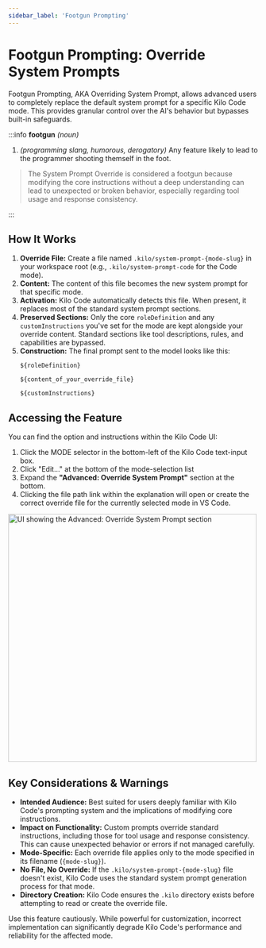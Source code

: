 ```yaml
---
sidebar_label: 'Footgun Prompting'
---
```


# Footgun Prompting: Override System Prompts

Footgun Prompting, AKA Overriding System Prompt, allows advanced users to completely replace the default system prompt for a specific Kilo Code mode. This provides granular control over the AI's behavior but bypasses built-in safeguards.

:::info **footgun** *(noun)*

1.  *(programming slang, humorous, derogatory)* Any feature likely to lead to the programmer shooting themself in the foot.

> The System Prompt Override is considered a footgun because modifying the core instructions without a deep understanding can lead to unexpected or broken behavior, especially regarding tool usage and response consistency.

:::

## How It Works

1.  **Override File:** Create a file named `.kilo/system-prompt-{mode-slug}` in your workspace root (e.g., `.kilo/system-prompt-code` for the Code mode).
2.  **Content:** The content of this file becomes the new system prompt for that specific mode.
3.  **Activation:** Kilo Code automatically detects this file. When present, it replaces most of the standard system prompt sections.
4.  **Preserved Sections:** Only the core `roleDefinition` and any `customInstructions` you've set for the mode are kept alongside your override content. Standard sections like tool descriptions, rules, and capabilities are bypassed.
5.  **Construction:** The final prompt sent to the model looks like this:
    ```
    ${roleDefinition}

    ${content_of_your_override_file}

    ${customInstructions}
    ```

## Accessing the Feature

You can find the option and instructions within the Kilo Code UI:

1.  Click the MODE selector in the bottom-left of the Kilo Code text-input box.
2.  Click "Edit..." at the bottom of the mode-selection list
3.  Expand the **"Advanced: Override System Prompt"** section at the bottom.
4.  Clicking the file path link within the explanation will open or create the correct override file for the currently selected mode in VS Code.

<img src="/docs/img/footgun-prompting/footgun-prompting.png" alt="UI showing the Advanced: Override System Prompt section" width="500" />


## Key Considerations & Warnings

-   **Intended Audience:** Best suited for users deeply familiar with Kilo Code's prompting system and the implications of modifying core instructions.
-   **Impact on Functionality:** Custom prompts override standard instructions, including those for tool usage and response consistency. This can cause unexpected behavior or errors if not managed carefully.
-   **Mode-Specific:** Each override file applies only to the mode specified in its filename (`{mode-slug}`).
-   **No File, No Override:** If the `.kilo/system-prompt-{mode-slug}` file doesn't exist, Kilo Code uses the standard system prompt generation process for that mode.
-   **Directory Creation:** Kilo Code ensures the `.kilo` directory exists before attempting to read or create the override file.

Use this feature cautiously. While powerful for customization, incorrect implementation can significantly degrade Kilo Code's performance and reliability for the affected mode.
